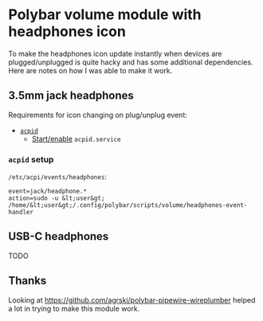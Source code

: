 # Polybar volume module with headphones icon

To make the headphones icon update instantly when devices are plugged/unplugged is quite hacky and has some additional dependencies. Here are notes on how I was able to make it work.

## 3.5mm jack headphones

Requirements for icon changing on plug/unplug event:
- [`acpid`](https://archlinux.org/packages/extra/x86_64/acpid/)
    - [Start/enable](https://wiki.archlinux.org/title/Help:Reading#Control_of_systemd_units) `acpid.service`

### `acpid` setup

`/etc/acpi/events/headphones`:

```
event=jack/headphone.*
action=sudo -u &lt;user&gt; /home/&lt;user&gt;/.config/polybar/scripts/volume/headphones-event-handler
```

## USB-C headphones

TODO

## Thanks

Looking at https://github.com/agrski/polybar-pipewire-wireplumber helped a lot in trying to make this module work.
